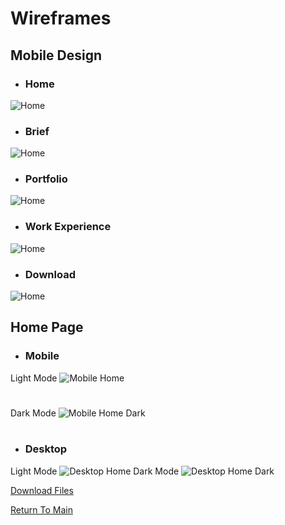 # Wireframes

## Mobile Design

- ### Home
![Home](./images/wireframes/mob-index.png)
- ### Brief
![Home](./images/wireframes/mob-brief.png)
- ### Portfolio
![Home](./images/wireframes/mob-portfolio.png)
- ### Work Experience
![Home](./images/wireframes/mob-work-exp.png)
- ### Download
![Home](./images/wireframes/mob-download.png)

## Home Page
- ### Mobile
Light Mode
![Mobile Home](./images/wireframes/mob-home.png)
#
Dark Mode
![Mobile Home Dark](./images/wireframes/mob-home-dark.png)
#
- ### Desktop
Light Mode
![Desktop Home](./images/wireframes/desktop-home.png)
Dark Mode
![Desktop Home Dark](./images/wireframes/desktop-home-dark.png)


[Download Files](../downloads/downloads.md#Home-Page-Design)

[Return To Main](../../../README.md#initial-concept)